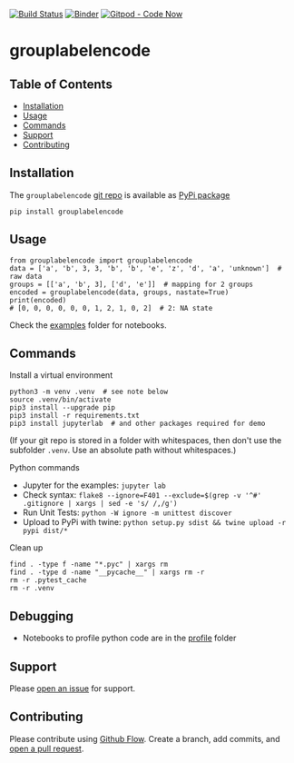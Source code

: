 [![Build Status](https://travis-ci.org/kmedian/grouplabelencode.svg?branch=master)](https://travis-ci.org/kmedian/grouplabelencode)
[![Binder](https://mybinder.org/badge.svg)](https://mybinder.org/v2/gh/kmedian/grouplabelencode/master?urlpath=lab)
[![Gitpod - Code Now](https://img.shields.io/badge/Gitpod-code%20now-blue.svg?longCache=true)](https://gitpod.io#https://github.com/kmedian/grouplabelencode)

# grouplabelencode


## Table of Contents
* [Installation](#installation)
* [Usage](#usage)
* [Commands](#commands)
* [Support](#support)
* [Contributing](#contributing)


## Installation
The `grouplabelencode` [git repo](http://github.com/kmedian/grouplabelencode) is available as [PyPi package](https://pypi.org/project/grouplabelencode)

```
pip install grouplabelencode
```


## Usage

```
from grouplabelencode import grouplabelencode
data = ['a', 'b', 3, 3, 'b', 'b', 'e', 'z', 'd', 'a', 'unknown']  # raw data
groups = [['a', 'b', 3], ['d', 'e']]  # mapping for 2 groups
encoded = grouplabelencode(data, groups, nastate=True)
print(encoded)
# [0, 0, 0, 0, 0, 0, 1, 2, 1, 0, 2]  # 2: NA state
```

Check the [examples](http://github.com/kmedian/grouplabelencode/examples) folder for notebooks.


## Commands
Install a virtual environment

```
python3 -m venv .venv  # see note below
source .venv/bin/activate
pip3 install --upgrade pip
pip3 install -r requirements.txt
pip3 install jupyterlab  # and other packages required for demo
```

(If your git repo is stored in a folder with whitespaces, then don't use the subfolder `.venv`. Use an absolute path without whitespaces.)

Python commands

* Jupyter for the examples: `jupyter lab`
* Check syntax: `flake8 --ignore=F401 --exclude=$(grep -v '^#' .gitignore | xargs | sed -e 's/ /,/g')`
* Run Unit Tests: `python -W ignore -m unittest discover`
* Upload to PyPi with twine: `python setup.py sdist && twine upload -r pypi dist/*`

Clean up 

```
find . -type f -name "*.pyc" | xargs rm
find . -type d -name "__pycache__" | xargs rm -r
rm -r .pytest_cache
rm -r .venv
```


## Debugging
* Notebooks to profile python code are in the [profile](profile) folder


## Support
Please [open an issue](https://github.com/kmedian/grouplabelencode/issues/new) for support.


## Contributing
Please contribute using [Github Flow](https://guides.github.com/introduction/flow/). Create a branch, add commits, and [open a pull request](https://github.com/kmedian/grouplabelencode/compare/).
